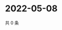 # 2022-05-08

共 0 条

<!-- BEGIN WEIBO -->
<!-- 最后更新时间 Sun May 08 2022 05:12:11 GMT+0800 (China Standard Time) -->

<!-- END WEIBO -->
